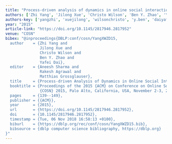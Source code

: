 ```yaml
---
title: "Process-driven analysis of dynamics in online social interactions"
authors: ['Zhi Yang', 'Jilong Xue', 'Christo Wilson', 'Ben Y. Zhao', 'Yafei Dai']
authors-key: ['yangzhi', 'xuejilong', 'wilsonchristo', 'y.ben', 'daiyafei']
year: "2015"
article-link: "https://doi.org/10.1145/2817946.2817952"
venue: "COSN"
bibex: "@inproceedings{DBLP:conf/cosn/YangXWZD15,
  author    = {Zhi Yang and
               Jilong Xue and
               Christo Wilson and
               Ben Y. Zhao and
               Yafei Dai},
  editor    = {Aneesh Sharma and
               Rakesh Agrawal and
               Matthias Grossglauser},
  title     = {Process-driven Analysis of Dynamics in Online Social Interactions},
  booktitle = {Proceedings of the 2015 {ACM} on Conference on Online Social Networks,
               {COSN} 2015, Palo Alto, California, USA, November 2-3, 2015},
  pages     = {139--149},
  publisher = {{ACM}},
  year      = {2015},
  url       = {https://doi.org/10.1145/2817946.2817952},
  doi       = {10.1145/2817946.2817952},
  timestamp = {Tue, 06 Nov 2018 16:58:13 +0100},
  biburl    = {https://dblp.org/rec/conf/cosn/YangXWZD15.bib},
  bibsource = {dblp computer science bibliography, https://dblp.org}
}"
---
```


